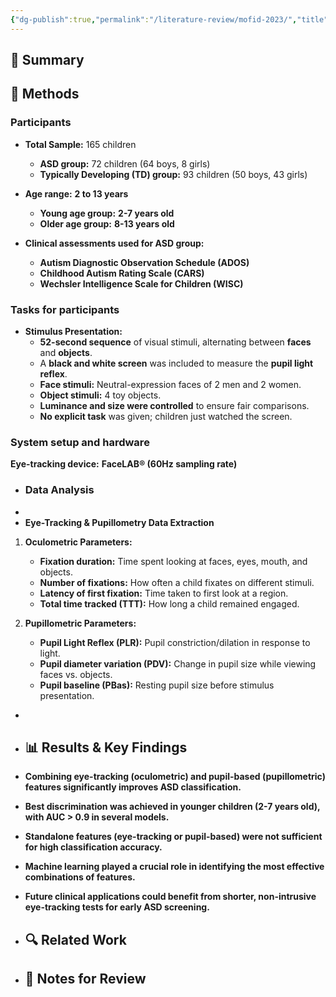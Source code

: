 ```yaml
---
{"dg-publish":true,"permalink":"/literature-review/mofid-2023/","title":"The Power of Combining Oculometric and Pupillometric Parameters for Autism Screening in Children","tags":["ASD"]}
---
```




## 📌 Summary


## 🔬 Methods 
### Participants


- **Total Sample:** 165 children
    
    - **ASD group:** 72 children (64 boys, 8 girls)
    - **Typically Developing (TD) group:** 93 children (50 boys, 43 girls)
- **Age range:** **2 to 13 years**
    
    - **Young age group:** **2-7 years old**
    - **Older age group:** **8-13 years old**
- **Clinical assessments used for ASD group:**
    
    - **Autism Diagnostic Observation Schedule (ADOS)**
    - **Childhood Autism Rating Scale (CARS)**
    - **Wechsler Intelligence Scale for Children (WISC)**

### Tasks for participants

- **Stimulus Presentation:**
    - **52-second sequence** of visual stimuli, alternating between **faces** and **objects**.
    - A **black and white screen** was included to measure the **pupil light reflex**.
    - **Face stimuli:** Neutral-expression faces of 2 men and 2 women.
    - **Object stimuli:** 4 toy objects.
    - **Luminance and size were controlled** to ensure fair comparisons.
    - **No explicit task** was given; children just watched the screen.

### System setup and hardware
**Eye-tracking device:** **FaceLAB® (60Hz sampling rate)**

- ### Data Analysis
- 
- **Eye-Tracking & Pupillometry Data Extraction**

1. **Oculometric Parameters:**
    - **Fixation duration:** Time spent looking at faces, eyes, mouth, and objects.
    - **Number of fixations:** How often a child fixates on different stimuli.
    - **Latency of first fixation:** Time taken to first look at a region.
    - **Total time tracked (TTT):** How long a child remained engaged.
    
2. **Pupillometric Parameters:**
    - **Pupil Light Reflex (PLR):** Pupil constriction/dilation in response to light.
    - **Pupil diameter variation (PDV):** Change in pupil size while viewing faces vs. objects.
    - **Pupil baseline (PBas):** Resting pupil size before stimulus presentation.
- 
- ## 📊 Results & Key Findings 

- **Combining eye-tracking (oculometric) and pupil-based (pupillometric) features significantly improves ASD classification.**
- **Best discrimination was achieved in younger children (2-7 years old), with AUC > 0.9 in several models.**
- **Standalone features (eye-tracking or pupil-based) were not sufficient for high classification accuracy.**
- **Machine learning played a crucial role in identifying the most effective combinations of features.**
- **Future clinical applications could benefit from shorter, non-intrusive eye-tracking tests for early ASD screening.**


- ## 🔍 Related Work 



- ## 📝 Notes for Review 
